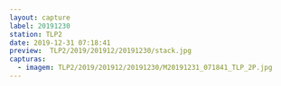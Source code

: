 ```yaml
---
layout: capture
label: 20191230
station: TLP2
date: 2019-12-31 07:18:41
preview:  TLP2/2019/201912/20191230/stack.jpg
capturas:
  - imagem: TLP2/2019/201912/20191230/M20191231_071841_TLP_2P.jpg
---
```

